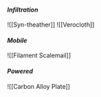 #### *Infiltration*
![[Syn-theather]]
![[Verocloth]]
#### *Mobile*
![[Filament Scalemail]]
#### *Powered*
![[Carbon Alloy Plate]]